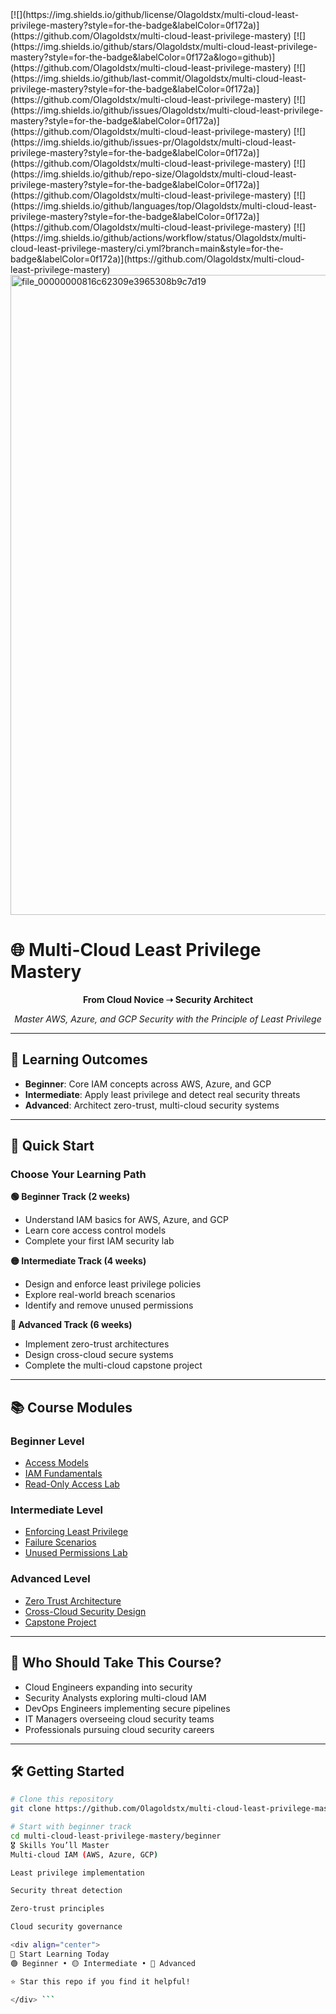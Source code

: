 <!-- BADGES:START -->

<div align="left">
[![](https://img.shields.io/github/license/Olagoldstx/multi-cloud-least-privilege-mastery?style=for-the-badge&labelColor=0f172a)](https://github.com/Olagoldstx/multi-cloud-least-privilege-mastery)
[![](https://img.shields.io/github/stars/Olagoldstx/multi-cloud-least-privilege-mastery?style=for-the-badge&labelColor=0f172a&logo=github)](https://github.com/Olagoldstx/multi-cloud-least-privilege-mastery)
[![](https://img.shields.io/github/last-commit/Olagoldstx/multi-cloud-least-privilege-mastery?style=for-the-badge&labelColor=0f172a)](https://github.com/Olagoldstx/multi-cloud-least-privilege-mastery)
[![](https://img.shields.io/github/issues/Olagoldstx/multi-cloud-least-privilege-mastery?style=for-the-badge&labelColor=0f172a)](https://github.com/Olagoldstx/multi-cloud-least-privilege-mastery)
[![](https://img.shields.io/github/issues-pr/Olagoldstx/multi-cloud-least-privilege-mastery?style=for-the-badge&labelColor=0f172a)](https://github.com/Olagoldstx/multi-cloud-least-privilege-mastery)
[![](https://img.shields.io/github/repo-size/Olagoldstx/multi-cloud-least-privilege-mastery?style=for-the-badge&labelColor=0f172a)](https://github.com/Olagoldstx/multi-cloud-least-privilege-mastery)
[![](https://img.shields.io/github/languages/top/Olagoldstx/multi-cloud-least-privilege-mastery?style=for-the-badge&labelColor=0f172a)](https://github.com/Olagoldstx/multi-cloud-least-privilege-mastery)
[![](https://img.shields.io/github/actions/workflow/status/Olagoldstx/multi-cloud-least-privilege-mastery/ci.yml?branch=main&style=for-the-badge&labelColor=0f172a)](https://github.com/Olagoldstx/multi-cloud-least-privilege-mastery)
</div>

<!-- BADGES:END -->

<img width="1024" height="1024" alt="file_00000000816c62309e3965308b9c7d19" src="https://github.com/user-attachments/assets/a64d42b9-f6d1-42ef-b414-0dfa264e2d89" />

# 🌐 Multi-Cloud Least Privilege Mastery

<div align="center">

**From Cloud Novice ➝ Security Architect**

*Master AWS, Azure, and GCP Security with the Principle of Least Privilege*

</div>

---

## 🎯 Learning Outcomes

- **Beginner**: Core IAM concepts across AWS, Azure, and GCP  
- **Intermediate**: Apply least privilege and detect real security threats  
- **Advanced**: Architect zero-trust, multi-cloud security systems  

---

## 🚀 Quick Start

### Choose Your Learning Path

**🟢 Beginner Track (2 weeks)**  
- Understand IAM basics for AWS, Azure, and GCP  
- Learn core access control models  
- Complete your first IAM security lab  

**🟡 Intermediate Track (4 weeks)**  
- Design and enforce least privilege policies  
- Explore real-world breach scenarios  
- Identify and remove unused permissions  

**🔴 Advanced Track (6 weeks)**  
- Implement zero-trust architectures  
- Design cross-cloud secure systems  
- Complete the multi-cloud capstone project  

---

## 📚 Course Modules

### Beginner Level
- [Access Models](beginner/01_intro_access_models.md)  
- [IAM Fundamentals](beginner/02_iam_fundamentals.md)  
- [Read-Only Access Lab](beginner/03_lab_readonly_access.md)  

### Intermediate Level
- [Enforcing Least Privilege](intermediate/04_enforcing_least_privilege.md)  
- [Failure Scenarios](intermediate/05_failure_scenario.md)  
- [Unused Permissions Lab](intermediate/06_lab_unused_permissions.md)  

### Advanced Level
- [Zero Trust Architecture](advanced/07_zero_trust_least_privilege.md)  
- [Cross-Cloud Security Design](advanced/08_cross_cloud_architecture.md)  
- [Capstone Project](advanced/09_capstone_project.md)  

---

## 👥 Who Should Take This Course?

- Cloud Engineers expanding into security  
- Security Analysts exploring multi-cloud IAM  
- DevOps Engineers implementing secure pipelines  
- IT Managers overseeing cloud security teams  
- Professionals pursuing cloud security careers  

---

## 🛠️ Getting Started

```bash
# Clone this repository
git clone https://github.com/Olagoldstx/multi-cloud-least-privilege-mastery

# Start with beginner track
cd multi-cloud-least-privilege-mastery/beginner
🎖️ Skills You’ll Master
Multi-cloud IAM (AWS, Azure, GCP)

Least privilege implementation

Security threat detection

Zero-trust principles

Cloud security governance

<div align="center">
🎯 Start Learning Today
🟢 Beginner • 🟡 Intermediate • 🔴 Advanced

⭐ Star this repo if you find it helpful!

</div> ```

